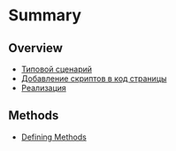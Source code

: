 # Summary

## Overview

* [Типовой сценарий](README.md#Типовой-сценарий)
* [Добавление скриптов в код страницы](README.md#test1)
* [Реализация](#realisation)



## Methods

* [Defining Methods](methods.md)

